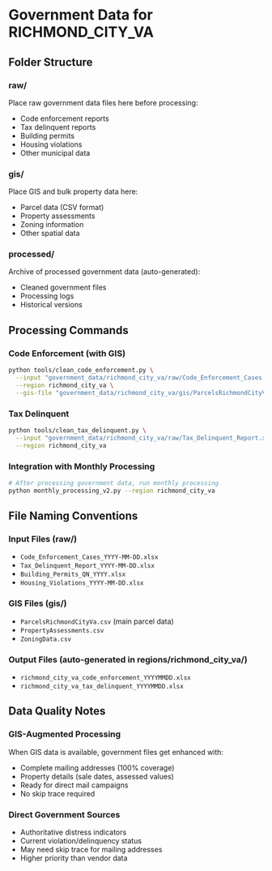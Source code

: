 # Government Data for RICHMOND_CITY_VA

## Folder Structure

### raw/
Place raw government data files here before processing:
- Code enforcement reports
- Tax delinquent reports  
- Building permits
- Housing violations
- Other municipal data

### gis/
Place GIS and bulk property data here:
- Parcel data (CSV format)
- Property assessments
- Zoning information
- Other spatial data

### processed/
Archive of processed government data (auto-generated):
- Cleaned government files
- Processing logs
- Historical versions

## Processing Commands

### Code Enforcement (with GIS)
```bash
python tools/clean_code_enforcement.py \
  --input "government_data/richmond_city_va/raw/Code_Enforcement_Cases.xlsx" \
  --region richmond_city_va \
  --gis-file "government_data/richmond_city_va/gis/ParcelsRichmondCityVa.csv"
```

### Tax Delinquent
```bash  
python tools/clean_tax_delinquent.py \
  --input "government_data/richmond_city_va/raw/Tax_Delinquent_Report.xlsx" \
  --region richmond_city_va
```

### Integration with Monthly Processing
```bash
# After processing government data, run monthly processing
python monthly_processing_v2.py --region richmond_city_va
```

## File Naming Conventions

### Input Files (raw/)
- `Code_Enforcement_Cases_YYYY-MM-DD.xlsx`
- `Tax_Delinquent_Report_YYYY-MM-DD.xlsx` 
- `Building_Permits_QN_YYYY.xlsx`
- `Housing_Violations_YYYY-MM-DD.xlsx`

### GIS Files (gis/)
- `ParcelsRichmondCityVa.csv` (main parcel data)
- `PropertyAssessments.csv`
- `ZoningData.csv`

### Output Files (auto-generated in regions/richmond_city_va/)
- `richmond_city_va_code_enforcement_YYYYMMDD.xlsx`
- `richmond_city_va_tax_delinquent_YYYYMMDD.xlsx`

## Data Quality Notes

### GIS-Augmented Processing
When GIS data is available, government files get enhanced with:
- Complete mailing addresses (100% coverage)
- Property details (sale dates, assessed values)
- Ready for direct mail campaigns
- No skip trace required

### Direct Government Sources
- Authoritative distress indicators
- Current violation/delinquency status
- May need skip trace for mailing addresses
- Higher priority than vendor data
